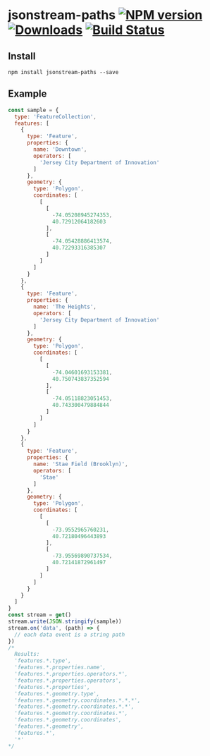 # jsonstream-paths [![NPM version][npm-image]][npm-url] [![Downloads][downloads-image]][npm-url] [![Build Status][travis-image]][travis-url]


## Install

```
npm install jsonstream-paths --save
```

## Example

```js
const sample = {
  type: 'FeatureCollection',
  features: [
    {
      type: 'Feature',
      properties: {
        name: 'Downtown',
        operators: [
          'Jersey City Department of Innovation'
        ]
      },
      geometry: {
        type: 'Polygon',
        coordinates: [
          [
            [
              -74.05208945274353,
              40.72912064182603
            ],
            [
              -74.05428886413574,
              40.72293316385307
            ]
          ]
        ]
      }
    },
    {
      type: 'Feature',
      properties: {
        name: 'The Heights',
        operators: [
          'Jersey City Department of Innovation'
        ]
      },
      geometry: {
        type: 'Polygon',
        coordinates: [
          [
            [
              -74.04601693153381,
              40.750743837352594
            ],
            [
              -74.05118823051453,
              40.743300479884844
            ]
          ]
        ]
      }
    },
    {
      type: 'Feature',
      properties: {
        name: 'Stae Field (Brooklyn)',
        operators: [
          'Stae'
        ]
      },
      geometry: {
        type: 'Polygon',
        coordinates: [
          [
            [
              -73.9552965760231,
              40.72180496443893
            ],
            [
              -73.95569890737534,
              40.72141872961497
            ]
          ]
        ]
      }
    }
  ]
}
const stream = get()
stream.write(JSON.stringify(sample))
stream.on('data', (path) => {
  // each data event is a string path
})
/*
  Results:
  'features.*.type',
  'features.*.properties.name',
  'features.*.properties.operators.*',
  'features.*.properties.operators',
  'features.*.properties',
  'features.*.geometry.type',
  'features.*.geometry.coordinates.*.*.*',
  'features.*.geometry.coordinates.*.*',
  'features.*.geometry.coordinates.*',
  'features.*.geometry.coordinates',
  'features.*.geometry',
  'features.*',
  '*'
*/
```

[downloads-image]: http://img.shields.io/npm/dm/jsonstream-paths.svg
[npm-url]: https://npmjs.org/package/jsonstream-paths
[npm-image]: http://img.shields.io/npm/v/jsonstream-paths.svg

[travis-url]: https://travis-ci.org/staeco/jsonstream-paths
[travis-image]: https://travis-ci.org/staeco/jsonstream-paths.png?branch=master
